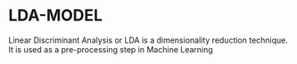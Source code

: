 # LDA-MODEL
Linear Discriminant Analysis or LDA is a dimensionality reduction technique. It is used as a pre-processing step in Machine Learning 
